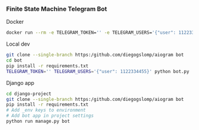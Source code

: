 ### Finite State Machine Telegram Bot

Docker
````sh
docker run --rm -e TELEGRAM_TOKEN='' -e TELEGRAM_USERS='{"user": 1122334455}' diegogslomp/bot
````
Local dev
```sh
git clone --single-branch https:/github.com/diegogslomp/aiogram bot
cd bot
pip install -r requirements.txt
TELEGRAM_TOKEN='' TELEGRAM_USERS='{"user": 1122334455}' python bot.py
```

Django app
```sh
cd django-project
git clone --single-branch https:/github.com/diegogslomp/aiogram bot
pip install -r requirements.txt
# Add _env keys to environment
# Add bot app in project settings
python run manage.py bot
```

